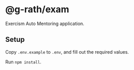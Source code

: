 # @g-rath/exam
Exercism Auto Mentoring application. 

## Setup
Copy `.env.example` to `.env`, and fill out the required values.

Run `npm install`.
